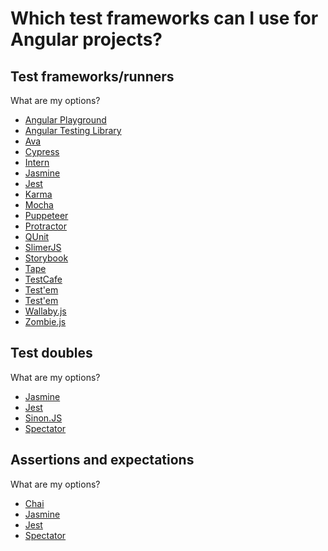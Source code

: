 # Which test frameworks can I use for Angular projects?

## Test frameworks/runners
What are my options?

- [Angular Playground](../frameworks-and-libraries/angular-playground.md)
- [Angular Testing Library](../frameworks-and-libraries/angular-testing-library.md)
- [Ava](../frameworks-and-libraries/ava.md)
- [Cypress](../frameworks-and-libraries/cypress.md)
- [Intern](../frameworks-and-libraries/intern.md)
- [Jasmine](../frameworks-and-libraries/jasmine.md)
- [Jest](../frameworks-and-libraries/jest.md)
- [Karma](../frameworks-and-libraries/karma.md)
- [Mocha](../frameworks-and-libraries/mocha.md)
- [Puppeteer](../frameworks-and-libraries/puppeteer.md)
- [Protractor](../frameworks-and-libraries/protractor.md)
- [QUnit](../frameworks-and-libraries/qunit.md)
- [SlimerJS](../frameworks-and-libraries/slimerjs.md)
- [Storybook](../frameworks-and-libraries/storybook.md)
- [Tape](../frameworks-and-libraries/tape.md)
- [TestCafe](../frameworks-and-libraries/testcafe.md)
- [Test'em](../frameworks-and-libraries/test-em.md)
- [Test'em](../frameworks-and-libraries/test-em.md)
- [Wallaby.js](../frameworks-and-libraries/wallaby-js.md)
- [Zombie.js](../frameworks-and-libraries/zombie-js.md)

## Test doubles
What are my options?

- [Jasmine](../frameworks-and-libraries/jasmine.md)
- [Jest](../frameworks-and-libraries/jest.md)
- [Sinon.JS](../frameworks-and-libraries/sinon-js.md)
- [Spectator](../frameworks-and-libraries/spectator.md)

## Assertions and expectations
What are my options?

- [Chai](../frameworks-and-libraries/chai.md)
- [Jasmine](../frameworks-and-libraries/jasmine.md)
- [Jest](../frameworks-and-libraries/jest.md)
- [Spectator](../frameworks-and-libraries/spectator.md)
